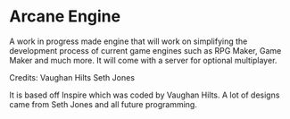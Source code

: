 Arcane Engine
=======

A work in progress made engine that will work on simplifying the development process of current game engines such as RPG Maker, Game Maker and much more. It will come with a server for optional multiplayer.

Credits:
Vaughan Hilts
Seth Jones

It is based off Inspire which was coded by Vaughan Hilts. A lot of designs came from Seth Jones and all future programming.
